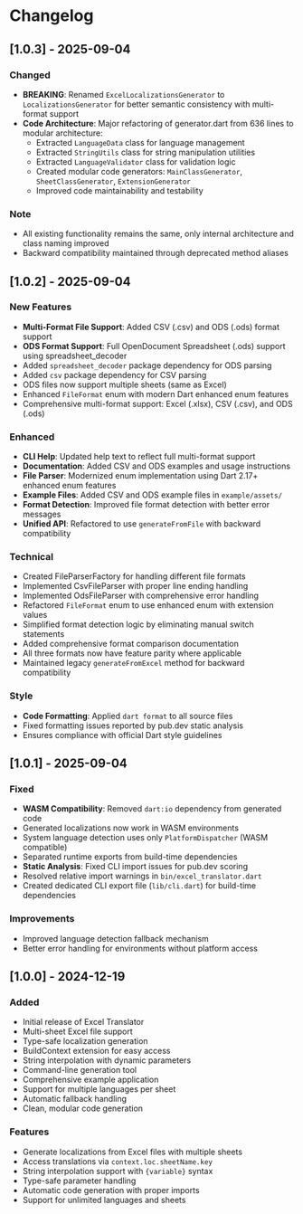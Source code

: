 # Changelog

## [1.0.3] - 2025-09-04

### Changed

- **BREAKING**: Renamed `ExcelLocalizationsGenerator` to `LocalizationsGenerator` for better semantic consistency with multi-format support
- **Code Architecture**: Major refactoring of generator.dart from 636 lines to modular architecture:
  - Extracted `LanguageData` class for language management
  - Extracted `StringUtils` class for string manipulation utilities  
  - Extracted `LanguageValidator` class for validation logic
  - Created modular code generators: `MainClassGenerator`, `SheetClassGenerator`, `ExtensionGenerator`
  - Improved code maintainability and testability

### Note

- All existing functionality remains the same, only internal architecture and class naming improved
- Backward compatibility maintained through deprecated method aliases

## [1.0.2] - 2025-09-04

### New Features

- **Multi-Format File Support**: Added CSV (.csv) and ODS (.ods) format support
- **ODS Format Support**: Full OpenDocument Spreadsheet (.ods) support using spreadsheet_decoder
- Added `spreadsheet_decoder` package dependency for ODS parsing
- Added `csv` package dependency for CSV parsing
- ODS files now support multiple sheets (same as Excel)
- Enhanced `FileFormat` enum with modern Dart enhanced enum features
- Comprehensive multi-format support: Excel (.xlsx), CSV (.csv), and ODS (.ods)

### Enhanced

- **CLI Help**: Updated help text to reflect full multi-format support
- **Documentation**: Added CSV and ODS examples and usage instructions
- **File Parser**: Modernized enum implementation using Dart 2.17+ enhanced enum features
- **Example Files**: Added CSV and ODS example files in `example/assets/`
- **Format Detection**: Improved file format detection with better error messages
- **Unified API**: Refactored to use `generateFromFile` with backward compatibility

### Technical

- Created FileParserFactory for handling different file formats
- Implemented CsvFileParser with proper line ending handling
- Implemented OdsFileParser with comprehensive error handling
- Refactored `FileFormat` enum to use enhanced enum with extension values
- Simplified format detection logic by eliminating manual switch statements
- Added comprehensive format comparison documentation
- All three formats now have feature parity where applicable
- Maintained legacy `generateFromExcel` method for backward compatibility

### Style

- **Code Formatting**: Applied `dart format` to all source files
- Fixed formatting issues reported by pub.dev static analysis
- Ensures compliance with official Dart style guidelines

## [1.0.1] - 2025-09-04

### Fixed

- **WASM Compatibility**: Removed `dart:io` dependency from generated code
- Generated localizations now work in WASM environments
- System language detection uses only `PlatformDispatcher` (WASM compatible)
- Separated runtime exports from build-time dependencies
- **Static Analysis**: Fixed CLI import issues for pub.dev scoring
- Resolved relative import warnings in `bin/excel_translator.dart`
- Created dedicated CLI export file (`lib/cli.dart`) for build-time dependencies

### Improvements

- Improved language detection fallback mechanism
- Better error handling for environments without platform access

## [1.0.0] - 2024-12-19

### Added

- Initial release of Excel Translator
- Multi-sheet Excel file support
- Type-safe localization generation
- BuildContext extension for easy access
- String interpolation with dynamic parameters
- Command-line generation tool
- Comprehensive example application
- Support for multiple languages per sheet
- Automatic fallback handling
- Clean, modular code generation

### Features

- Generate localizations from Excel files with multiple sheets
- Access translations via `context.loc.sheetName.key`
- String interpolation support with `{variable}` syntax
- Type-safe parameter handling
- Automatic code generation with proper imports
- Support for unlimited languages and sheets
